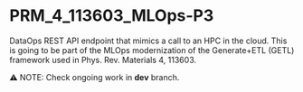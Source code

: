 # PRM_4_113603_MLOps-P3

 DataOps REST API endpoint that mimics a call to an HPC in the cloud. This is going to be part of the MLOps modernization of the Generate+ETL (GETL) framework used in Phys. Rev. Materials 4, 113603.
 
⚠️ NOTE: Check ongoing work in **dev** branch.
